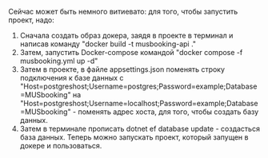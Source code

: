 Сейчас может быть немного витиевато:
для того, чтобы запустить проект, надо:
1. Сначала создать образ докера, заядя в проекте в терминал и написав команду "docker build -t musbooking-api ."
2. Затем, запустить Docker-compose командой "docker compose -f musbooking.yml up -d"
3. Затем в проекте, в файле appsettings.json поменять строку подключения к базе данных с "Host=postgreshost;Username=postgres;Password=example;Database=MUSbooking" на "Host=postgreshost;Username=localhost;Password=example;Database=MUSbooking" - поменять адрес хоста, для того, чтобы создать базу данных.
4. Затем в терминале прописать dotnet ef database update - создасться база данных.
Теперь можно запускать проект, который запущен в докере и пользоваться.